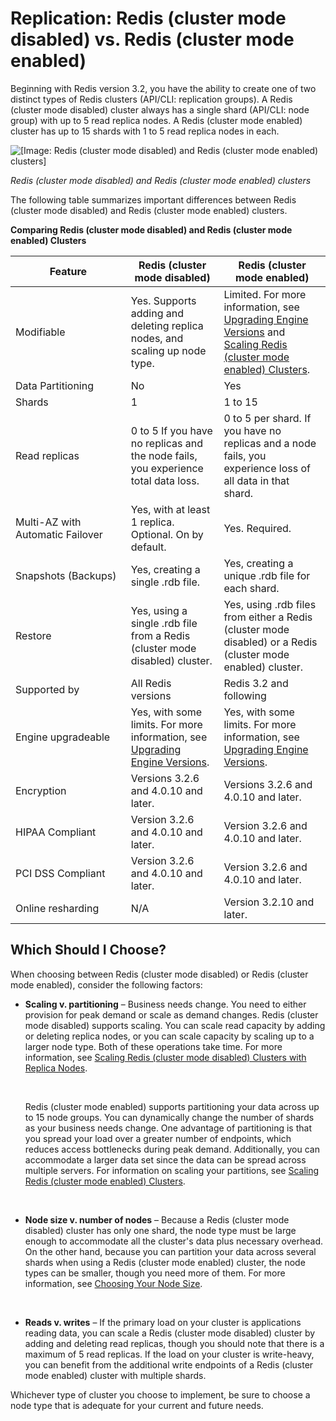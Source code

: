 # Replication: Redis \(cluster mode disabled\) vs\. Redis \(cluster mode enabled\)<a name="Replication.Redis-RedisCluster"></a>

Beginning with Redis version 3\.2, you have the ability to create one of two distinct types of Redis clusters \(API/CLI: replication groups\)\. A Redis \(cluster mode disabled\) cluster always has a single shard \(API/CLI: node group\) with up to 5 read replica nodes\. A Redis \(cluster mode enabled\) cluster has up to 15 shards with 1 to 5 read replica nodes in each\.

![\[Image: Redis (cluster mode disabled) and Redis (cluster mode enabled) clusters\]](http://docs.aws.amazon.com/AmazonElastiCache/latest/red-ug/images/ElastiCache-NodeGroups.png)

*Redis \(cluster mode disabled\) and Redis \(cluster mode enabled\) clusters*

The following table summarizes important differences between Redis \(cluster mode disabled\) and Redis \(cluster mode enabled\) clusters\.


**Comparing Redis \(cluster mode disabled\) and Redis \(cluster mode enabled\) Clusters**  

| Feature | Redis \(cluster mode disabled\) | Redis \(cluster mode enabled\) | 
| --- | --- | --- | 
| Modifiable | Yes\. Supports adding and deleting replica nodes, and scaling up node type\. | Limited\. For more information, see [Upgrading Engine Versions](VersionManagement.md) and [Scaling Redis \(cluster mode enabled\) Clusters](scaling-redis-cluster-mode-enabled.md)\. | 
| Data Partitioning | No | Yes | 
| Shards | 1 | 1 to 15  | 
| Read replicas | 0 to 5 If you have no replicas and the node fails, you experience total data loss\. | 0 to 5 per shard\. If you have no replicas and a node fails, you experience loss of all data in that shard\. | 
| Multi\-AZ with Automatic Failover  | Yes, with at least 1 replica\. Optional\. On by default\. | Yes\. Required\. | 
| Snapshots \(Backups\) | Yes, creating a single \.rdb file\. | Yes, creating a unique \.rdb file for each shard\. | 
| Restore | Yes, using a single \.rdb file from a Redis \(cluster mode disabled\) cluster\. | Yes, using \.rdb files from either a Redis \(cluster mode disabled\) or a Redis \(cluster mode enabled\) cluster\. | 
| Supported by | All Redis versions | Redis 3\.2 and following | 
| Engine upgradeable | Yes, with some limits\. For more information, see [Upgrading Engine Versions](VersionManagement.md)\. | Yes, with some limits\. For more information, see [Upgrading Engine Versions](VersionManagement.md)\. | 
| Encryption | Versions 3\.2\.6 and 4\.0\.10 and later\. | Versions 3\.2\.6 and 4\.0\.10 and later\. | 
| HIPAA Compliant | Version 3\.2\.6 and 4\.0\.10 and later\. | Version 3\.2\.6 and 4\.0\.10 and later\. | 
| PCI DSS Compliant | Version 3\.2\.6 and 4\.0\.10 and later\. | Version 3\.2\.6 and 4\.0\.10 and later\. | 
| Online resharding | N/A | Version 3\.2\.10 and later\. | 

## Which Should I Choose?<a name="Replication.Redis-RedisCluster.Choose"></a>

When choosing between Redis \(cluster mode disabled\) or Redis \(cluster mode enabled\), consider the following factors:
+ **Scaling v\. partitioning** – Business needs change\. You need to either provision for peak demand or scale as demand changes\. Redis \(cluster mode disabled\) supports scaling\. You can scale read capacity by adding or deleting replica nodes, or you can scale capacity by scaling up to a larger node type\. Both of these operations take time\. For more information, see [Scaling Redis \(cluster mode disabled\) Clusters with Replica Nodes](Scaling.RedisReplGrps.md)\.

   

  Redis \(cluster mode enabled\) supports partitioning your data across up to 15 node groups\. You can dynamically change the number of shards as your business needs change\. One advantage of partitioning is that you spread your load over a greater number of endpoints, which reduces access bottlenecks during peak demand\. Additionally, you can accommodate a larger data set since the data can be spread across multiple servers\. For information on scaling your partitions, see [Scaling Redis \(cluster mode enabled\) Clusters](scaling-redis-cluster-mode-enabled.md)\.

   
+ **Node size v\. number of nodes** – Because a Redis \(cluster mode disabled\) cluster has only one shard, the node type must be large enough to accommodate all the cluster's data plus necessary overhead\. On the other hand, because you can partition your data across several shards when using a Redis \(cluster mode enabled\) cluster, the node types can be smaller, though you need more of them\. For more information, see [Choosing Your Node Size](nodes-select-size.md#CacheNodes.SelectSize)\.

   
+ **Reads v\. writes** – If the primary load on your cluster is applications reading data, you can scale a Redis \(cluster mode disabled\) cluster by adding and deleting read replicas, though you should note that there is a maximum of 5 read replicas\. If the load on your cluster is write\-heavy, you can benefit from the additional write endpoints of a Redis \(cluster mode enabled\) cluster with multiple shards\.

Whichever type of cluster you choose to implement, be sure to choose a node type that is adequate for your current and future needs\.